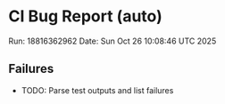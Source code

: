 # CI Bug Report (auto)
Run: 18816362962
Date: Sun Oct 26 10:08:46 UTC 2025

## Failures
- TODO: Parse test outputs and list failures
